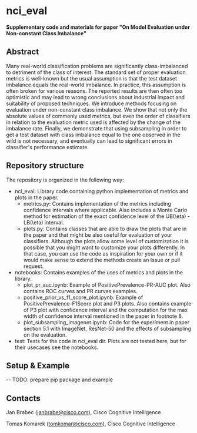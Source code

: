 # nci_eval

**Supplementary code and materials for paper "On Model Evaluation under Non-constant Class Imbalance"**

## Abstract

Many real-world classification problems are significantly class-imbalanced to detriment of the class of interest. The standard set of proper evaluation metrics is well-known but the usual assumption is that the test dataset imbalance equals the real-world imbalance. In practice, this assumption is often broken for various reasons. The reported results are then often too optimistic and may lead to wrong conclusions about industrial impact and suitability of proposed techniques. We introduce methods focusing on evaluation under non-constant class imbalance. We show that not only the absolute values of commonly used metrics, but even the order of classifiers in relation to the evaluation metric used is affected by the change of the imbalance rate. Finally, we demonstrate that using subsampling in order to get a test dataset with class imbalance equal to the one observed in the wild is not necessary, and eventually can lead to significant errors in classifier's performance estimate.

## Repository structure

The repository is organized in the following way:

- nci_eval: Library code containing python implementation of metrics and plots in the paper.
  - metrics.py: Contains implementation of the metrics including confidence intervals where applicable. Also includes a Monte Carlo method for estimation of the exact confidence level of the UB(\eta) - LB(\eta) interval.
  - plots.py: Contains classes that are able to draw the plots that are in the paper and that might be also useful for evaluation of your classifiers. Although the plots allow some level of customization it is possible that you might want to customize your plots differently. In that case, you can use the code as inspiration for your own or if it would make sense to extend the methods create an Issue or pull request.
- notebooks: Contains examples of the uses of metrics and plots in the library.
  - plot_pr_auc.ipynb: Example of PositivePrevalence-PR-AUC plot. Also contains ROC curves and PR curves examples.
  - positive_prior_vs_f1_score_plot.ipynb: Example of PositivePrevalence-F1Score plot and P3 plots. Also contains example of P3 plot with confidence interval and the computation for the max width of confidence interval mentioned in the paper in footnote 8.
  - plot_subsampling_imagenet.ipynb: Code for the experiment in paper section 5.1 with ImageNet, ResNet-50 and the effects of subsampling on the evaluation.
- test: Tests for the code in nci_eval dir. Plots are not tested here, but for their usecases see the notebooks.

## Setup & Example

-- TODO: prepare pip package and example

## Contacts

Jan Brabec (janbrabe@cisco.com), Cisco Cognitive Intelligence

Tomas Komarek (tomkomar@cisco.com), Cisco Cognitive Intelligence
